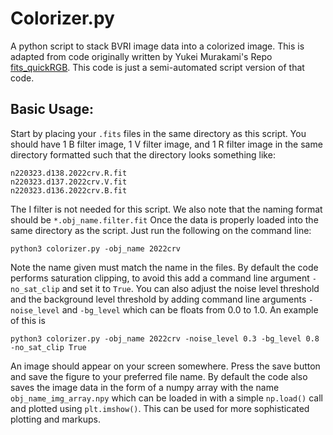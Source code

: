 # Colorizer.py

A python script to stack BVRI image data into a colorized image. This is adapted from code originally written by Yukei Murakami's Repo [fits_quickRGB](https://github.com/SterlingYM/fits_quickRGB). This code is just a semi-automated script version of that code. 

## Basic Usage:

Start by placing your `.fits` files in the same directory as this script. You should have 1 B filter image, 1 V filter image, and 1 R filter image in the same directory formatted such that the directory looks something like:

```
n220323.d138.2022crv.R.fit
n220323.d137.2022crv.V.fit
n220323.d136.2022crv.B.fit
```
The I filter is not needed for this script. We also note that the naming format should be `*.obj_name.filter.fit` Once the data is properly loaded into the same directory as the script. Just run the following on the command line:

`python3 colorizer.py -obj_name 2022crv`

Note the name given must match the name in the files. By default the code performs saturation clipping, to avoid this add a command line argument `-no_sat_clip` and set it to `True`. You can also adjust the noise level threshold and the background level threshold by adding command line arguments `-noise_level` and `-bg_level` which can be floats from 0.0 to 1.0. An example of this is

 `python3 colorizer.py -obj_name 2022crv -noise_level 0.3 -bg_level 0.8 -no_sat_clip True`

An image should appear on your screen somewhere. Press the save button and save the figure to your preferred file name. By default the code also saves the image data in the form of a numpy array with the name `obj_name_img_array.npy` which can be loaded in with a simple `np.load()` call and plotted using `plt.imshow()`. This can be used for more sophisticated plotting and markups.





